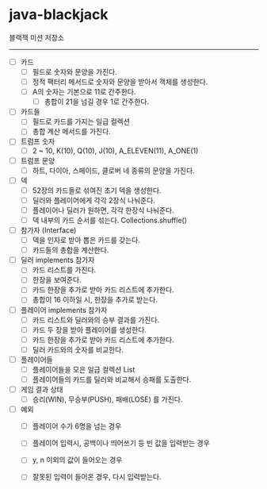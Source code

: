 # java-blackjack

블랙잭 미션 저장소
 
---

- [ ] 카드
  - [ ] 필드로 숫자와 문양을 가진다.
  - [ ] 정적 팩터리 메서드로 숫자와 문양을 받아서 객체를 생성한다.
  - [ ] A의 숫자는 기본으로 11로 간주한다.
    - [ ] 총합이 21을 넘길 경우 1로 간주한다.

- [ ] 카드들
  - [ ] 필드로 카드를 가지는 일급 컬렉션
  - [ ] 총합 계산 메서드를 가진다.

- [ ] 트럼프 숫자
  - [ ] 2 ~ 10, K(10), Q(10), J(10), A_ELEVEN(11), A_ONE(1)  
  
- [ ] 트럼프 문양
  - [ ] 하트, 다이아, 스페이드, 클로버 네 종류의 문양을 가진다.
  
- [ ] 덱
  - [ ] 52장의 카드들로 섞여진 초기 덱을 생성한다.
  - [ ] 딜러와 플레이어에게 각각 2장식 나눠준다. 
  - [ ] 플레이어나 딜러가 원하면, 각각 한장식 나눠준다.
  - [ ] 덱 내부의 카드 순서를 섞는다. Collections.shuffle() 

- [ ] 참가자 (Interface) 
  - [ ] 덱을 인자로 받아 뽑은 카드를 갖는다.
  - [ ] 카드들의 총합을 계산한다.

- [ ] 딜러 implements 참가자
  - [ ] 카드 리스트를 가진다.
  - [ ] 한장을 보여준다.
  - [ ] 카드 한장을 추가로 받아 카드 리스트에 추가한다.
  - [ ] 총합이 16 이하일 시, 한장을 추가로 받는다.

- [ ] 플레이어 implements 참가자
  - [ ] 카드 리스트와 딜러와의 승부 결과를 가진다.
  - [ ] 카드 두 장을 받아 플레이어를 생성한다.
  - [ ] 카드 한장을 추가로 받아 카드 리스트에 추가한다.
  - [ ] 딜러 카드와의 숫자를 비교한다.

- [ ] 플레이어들
  - [ ] 플레이어들을 모은 일급 컬렉션 List<Player> 
  - [ ] 플레이어들의 카드를 딜러와 비교해서 승패를 도출한다.

- [ ] 게임 결과 상태 
  - [ ] 승리(WIN), 무승부(PUSH), 패배(LOSE) 를 가진다.

- [ ] 예외
  - [ ] 플레이어 수가 6명을 넘는 경우
  - [ ] 플레이어 입력시, 공백이나 띄어쓰기 등 빈 값을 입력받는 경우
  - [ ] y, n 이외의 값이 들어오는 경우
  - [ ] 잘못된 입력이 들어온 경우, 다시 입력받는다. 
   
